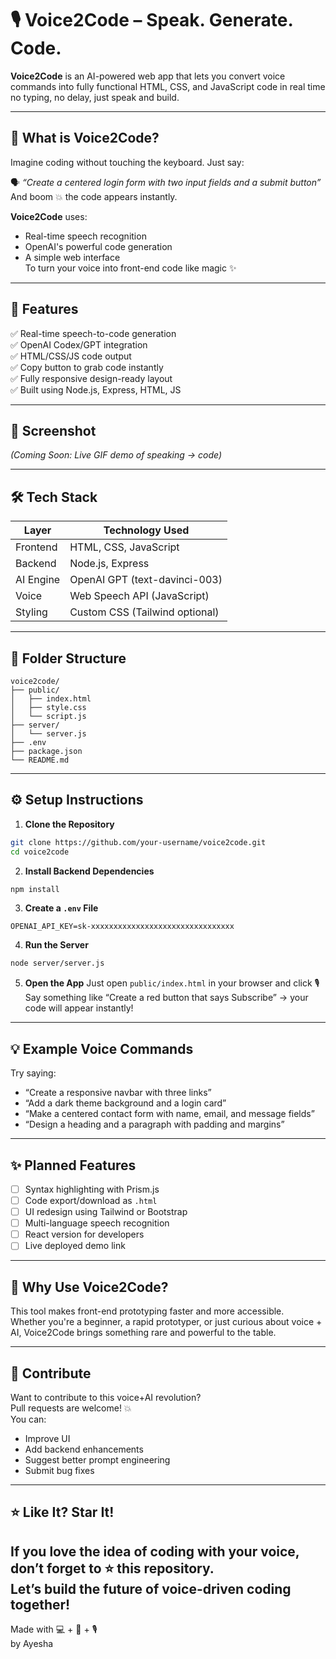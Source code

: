 # 🎙️ Voice2Code – Speak. Generate. Code.

**Voice2Code** is an AI-powered web app that lets you convert voice commands into fully functional HTML, CSS, and JavaScript code in real time no typing, no delay, just speak and build.

---

## 🚀 What is Voice2Code?

Imagine coding without touching the keyboard. Just say:

🗣️ *“Create a centered login form with two input fields and a submit button”*  
And boom 💥 the code appears instantly.

**Voice2Code** uses:
- Real-time speech recognition  
- OpenAI's powerful code generation  
- A simple web interface  
To turn your voice into front-end code like magic ✨

---

## 🧠 Features

✅ Real-time speech-to-code generation  
✅ OpenAI Codex/GPT integration  
✅ HTML/CSS/JS code output  
✅ Copy button to grab code instantly  
✅ Fully responsive design-ready layout  
✅ Built using Node.js, Express, HTML, JS

---

## 📸 Screenshot

*(Coming Soon: Live GIF demo of speaking → code)*

---

## 🛠️ Tech Stack

| Layer      | Technology Used               |
|------------|-------------------------------|
| Frontend   | HTML, CSS, JavaScript         |
| Backend    | Node.js, Express              |
| AI Engine  | OpenAI GPT (text-davinci-003) |
| Voice      | Web Speech API (JavaScript)   |
| Styling    | Custom CSS (Tailwind optional)|

---

## 📁 Folder Structure

```
voice2code/
├── public/
│   ├── index.html
│   ├── style.css
│   └── script.js
├── server/
│   └── server.js
├── .env
├── package.json
└── README.md
```

---

## ⚙️ Setup Instructions

1. **Clone the Repository**
```bash
git clone https://github.com/your-username/voice2code.git
cd voice2code
```

2. **Install Backend Dependencies**
```bash
npm install
```

3. **Create a `.env` File**
```
OPENAI_API_KEY=sk-xxxxxxxxxxxxxxxxxxxxxxxxxxxxxxxx
```

4. **Run the Server**
```bash
node server/server.js
```

5. **Open the App**
Just open `public/index.html` in your browser and click 🎙️  
Say something like “Create a red button that says Subscribe” → your code will appear instantly!

---

## 💡 Example Voice Commands

Try saying:

- “Create a responsive navbar with three links”
- “Add a dark theme background and a login card”
- “Make a centered contact form with name, email, and message fields”
- “Design a heading and a paragraph with padding and margins”

---

## ✨ Planned Features

- [ ] Syntax highlighting with Prism.js  
- [ ] Code export/download as `.html`  
- [ ] UI redesign using Tailwind or Bootstrap  
- [ ] Multi-language speech recognition  
- [ ] React version for developers  
- [ ] Live deployed demo link  

---

## 📣 Why Use Voice2Code?

This tool makes front-end prototyping faster and more accessible.  
Whether you're a beginner, a rapid prototyper, or just curious about voice + AI, Voice2Code brings something rare and powerful to the table.

---

## 🤝 Contribute

Want to contribute to this voice+AI revolution?  
Pull requests are welcome! 💥  
You can:
- Improve UI  
- Add backend enhancements  
- Suggest better prompt engineering  
- Submit bug fixes  

---

## ⭐ Like It? Star It!

If you love the idea of coding with your voice, don’t forget to ⭐ this repository.  
Let’s build the future of voice-driven coding together!
---

Made with 💻 + 🧠 + 🎙️  
by Ayesha
